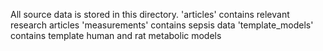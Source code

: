 All source data is stored in this directory.
'articles\' contains relevant research articles
'measurements\' contains sepsis data
'template_models\' contains template human and rat metabolic models
